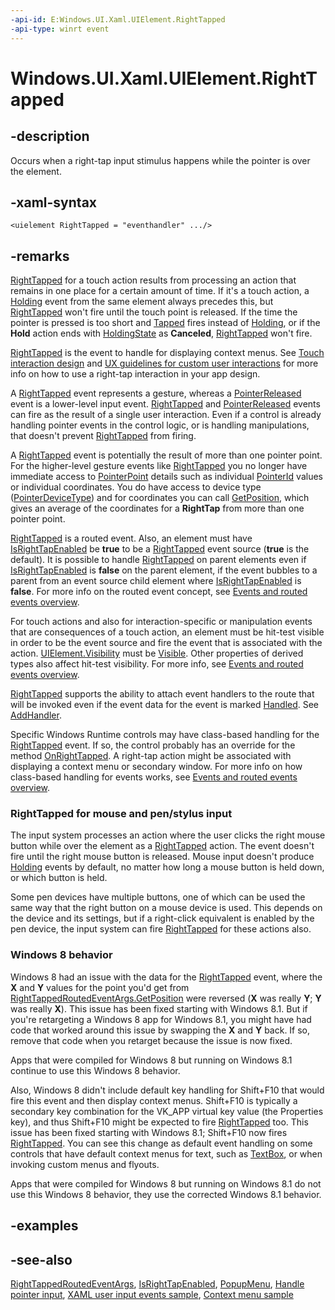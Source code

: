 ```yaml
---
-api-id: E:Windows.UI.Xaml.UIElement.RightTapped
-api-type: winrt event
---
```


<!-- Event syntax
public event Windows.UI.Xaml.Input.RightTappedEventHandler RightTapped
-->

# Windows.UI.Xaml.UIElement.RightTapped

## -description

Occurs when a right-tap input stimulus happens while the pointer is over the element.

## -xaml-syntax

```xaml
<uielement RightTapped = "eventhandler" .../>
```

## -remarks

[RightTapped](uielement_righttapped.md) for a touch action results from processing an action that remains in one place for a certain amount of time. If it's a touch action, a [Holding](uielement_holding.md) event from the same element always precedes this, but [RightTapped](uielement_righttapped.md) won't fire until the touch point is released. If the time the pointer is pressed is too short and [Tapped](uielement_tapped.md) fires instead of [Holding](uielement_holding.md), or if the **Hold** action ends with [HoldingState](../windows.ui.xaml.input/holdingroutedeventargs_holdingstate.md) as **Canceled**, [RightTapped](uielement_righttapped.md) won't fire.

[RightTapped](uielement_righttapped.md) is the event to handle for displaying context menus. See [Touch interaction design](http://msdn.microsoft.com/library/9ba7f613-e5d1-40d4-920b-143094209e3a) and [UX guidelines for custom user interactions](http://msdn.microsoft.com/library/52f9607d-e2d0-44e4-9e1c-f856f7072a1e) for more info on how to use a right-tap interaction in your app design.

A [RightTapped](uielement_righttapped.md) event represents a gesture, whereas a [PointerReleased](uielement_pointerreleased.md) event is a lower-level input event. [RightTapped](uielement_righttapped.md) and [PointerReleased](uielement_pointerreleased.md) events can fire as the result of a single user interaction. Even if a control is already handling pointer events in the control logic, or is handling manipulations, that doesn't prevent [RightTapped](uielement_righttapped.md) from firing.

A [RightTapped](uielement_righttapped.md) event is potentially the result of more than one pointer point. For the higher-level gesture events like [RightTapped](uielement_righttapped.md) you no longer have immediate access to [PointerPoint](../windows.ui.input/pointerpoint.md) details such as individual [PointerId](../windows.ui.input/pointerpoint_pointerid.md) values or individual coordinates. You do have access to device type ([PointerDeviceType](../windows.ui.xaml.input/righttappedroutedeventargs_pointerdevicetype.md)) and for coordinates you can call [GetPosition](../windows.ui.xaml.input/righttappedroutedeventargs_getposition_1813281865.md), which gives an average of the coordinates for a **RightTap** from more than one pointer point.

[RightTapped](uielement_righttapped.md) is a routed event. Also, an element must have [IsRightTapEnabled](uielement_isrighttapenabled.md) be **true** to be a [RightTapped](uielement_righttapped.md) event source (**true** is the default). It is possible to handle [RightTapped](uielement_righttapped.md) on parent elements even if [IsRightTapEnabled](uielement_isrighttapenabled.md) is **false** on the parent element, if the event bubbles to a parent from an event source child element where [IsRightTapEnabled](uielement_isrighttapenabled.md) is **false**. For more info on the routed event concept, see [Events and routed events overview](http://msdn.microsoft.com/library/34c219e8-3efb-45bc-8bbd-6fd937698832).

For touch actions and also for interaction-specific or manipulation events that are consequences of a touch action, an element must be hit-test visible in order to be the event source and fire the event that is associated with the action. [UIElement.Visibility](uielement_visibility.md) must be [Visible](visibility.md). Other properties of derived types also affect hit-test visibility. For more info, see [Events and routed events overview](http://msdn.microsoft.com/library/34c219e8-3efb-45bc-8bbd-6fd937698832).

[RightTapped](uielement_righttapped.md) supports the ability to attach event handlers to the route that will be invoked even if the event data for the event is marked [Handled](../windows.ui.xaml.input/righttappedroutedeventargs_handled.md). See [AddHandler](uielement_addhandler_2121467075.md).

Specific Windows Runtime controls may have class-based handling for the [RightTapped](uielement_righttapped.md) event. If so, the control probably has an override for the method [OnRightTapped](../windows.ui.xaml.controls/control_onrighttapped_206844945.md). A right-tap action might be associated with displaying a context menu or secondary window. For more info on how class-based handling for events works, see [Events and routed events overview](http://msdn.microsoft.com/library/34c219e8-3efb-45bc-8bbd-6fd937698832).

### RightTapped for mouse and pen/stylus input

The input system processes an action where the user clicks the right mouse button while over the element as a [RightTapped](uielement_righttapped.md) action. The event doesn't fire until the right mouse button is released. Mouse input doesn't produce [Holding](uielement_holding.md) events by default, no matter how long a mouse button is held down, or which button is held.

Some pen devices have multiple buttons, one of which can be used the same way that the right button on a mouse device is used. This depends on the device and its settings, but if a right-click equivalent is enabled by the pen device, the input system can fire [RightTapped](uielement_righttapped.md) for these actions also.

### Windows 8 behavior

Windows 8 had an issue with the data for the [RightTapped](uielement_righttapped.md) event, where the **X** and **Y** values for the point you'd get from [RightTappedRoutedEventArgs.GetPosition](../windows.ui.xaml.input/righttappedroutedeventargs_getposition_1813281865.md) were reversed (**X** was really **Y**; **Y** was really **X**). This issue has been fixed starting with Windows 8.1. But if you're retargeting a Windows 8 app for Windows 8.1, you might have had code that worked around this issue by swapping the **X** and **Y** back. If so, remove that code when you retarget because the issue is now fixed.

Apps that were compiled for Windows 8 but running on Windows 8.1 continue to use this Windows 8 behavior.

Also, Windows 8 didn't include default key handling for Shift+F10 that would fire this event and then display context menus. Shift+F10 is typically a secondary key combination for the VK_APP virtual key value (the Properties key), and thus Shift+F10 might be expected to fire [RightTapped](uielement_righttapped.md) too. This issue has been fixed starting with Windows 8.1; Shift+F10 now fires [RightTapped](uielement_righttapped.md). You can see this change as default event handling on some controls that have default context menus for text, such as [TextBox](../windows.ui.xaml.controls/textbox.md), or when invoking custom menus and flyouts.

Apps that were compiled for Windows 8 but running on Windows 8.1 do not use this Windows 8 behavior, they use the corrected Windows 8.1 behavior.

## -examples

## -see-also

[RightTappedRoutedEventArgs](../windows.ui.xaml.input/righttappedroutedeventargs.md), [IsRightTapEnabled](uielement_isrighttapenabled.md), [PopupMenu](../windows.ui.popups/popupmenu.md), [Handle pointer input](https://docs.microsoft.com/windows/uwp/design/input/handle-pointer-input), [XAML user input events sample](http://go.microsoft.com/fwlink/p/?linkid=231524), [Context  menu sample](http://code.msdn.microsoft.com/windowsapps/Context-menu-sample-40840351/view/SourceCode)
